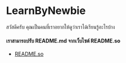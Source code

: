 # LearnByNewbie
สวัสดีครับ คุณเป็นคนที่เราอยากให้ดูว่าเราได้เรียนรู้อะไรบ้าง

#### เราสามารถปรับ README.md จากเว็บไซต์ README.so
- [README.so](https://readme.so/editor)